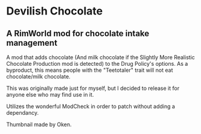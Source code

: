 # **Devilish Chocolate**
## **A RimWorld mod for chocolate intake management**


A mod that adds chocolate (And milk chocolate if the Slightly More Realistic Chocolate Production mod is detected) to the Drug Policy's options.
As a byproduct, this means people with the "Teetotaler" trait will not eat chocolate/milk chocolate.

This was originally made just for myself, but I decided to release it for anyone else who may find use in it.

Utilizes the wonderful ModCheck in order to patch without adding a dependancy. 

Thumbnail made by Oken.
